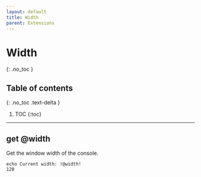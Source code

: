 ```yaml
---
layout: default
title: Width
parent: Extensions
---
```


# Width
{: .no_toc }

## Table of contents
{: .no_toc .text-delta }

1. TOC
{:toc}

---

## get @width
Get the window width of the console.

```
echo Current width: !@width!
120
```
